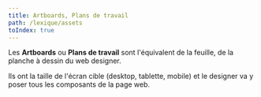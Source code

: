 ```yaml
---
title: Artboards, Plans de travail
path: /lexique/assets
toIndex: true
---
```


Les **Artboards** ou **Plans de travail** sont l'équivalent de la feuille, de la planche à dessin du web designer.

Ils ont la taille de l'écran cible (desktop, tablette, mobile) et le designer va y poser tous les composants de la page web.
